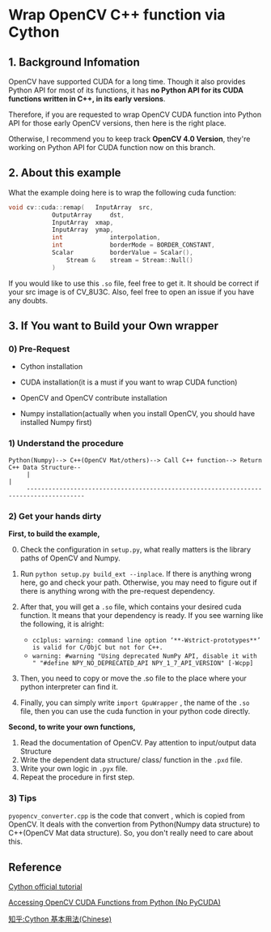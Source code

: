 # Wrap OpenCV C++ function via Cython

## 1. Background Infomation

OpenCV have supported CUDA for a long time. Though it also provides Python API for most of its functions, it has **no Python API for its CUDA functions written in C++, in its early versions**.

Therefore, if you are requested to wrap OpenCV CUDA function into Python API for those early OpenCV versions, then here is the right place. 

Otherwise, I recommend you to keep track **OpenCV 4.0 Version**, they're working on Python API for CUDA function now on this branch.


## 2. About this example

What the example doing here is to wrap the following cuda function:

```cpp
void cv::cuda::remap(	InputArray 	src,
			OutputArray 	dst,
			InputArray 	xmap,
			InputArray 	ymap,
			int 	        interpolation,
			int 	        borderMode = BORDER_CONSTANT,
			Scalar 	        borderValue = Scalar(),
		        Stream & 	stream = Stream::Null() 
			)	
```

If you would like to use this ```.so``` file, feel free to get it. It should be correct if your src image is of CV_8U3C. Also, feel free to open an issue if you have any doubts.


## 3. If You want to Build your Own wrapper

### 0) Pre-Request

- Cython installation
- CUDA installation(it is a must if you want to wrap CUDA function)

- OpenCV and OpenCV contribute installation
- Numpy installation(actually when you install OpenCV, you should have installed Numpy first)

### 1) Understand the procedure

```
Python(Numpy)--> C++(OpenCV Mat/others)--> Call C++ function--> Return C++ Data Structure--
     |                                                                                    | 
     --------------------------------------------------------------------------------------
```

### 2) Get your hands dirty

**First, to build the example,**

0. Check the configuration in ```setup.py```,  what really matters is the library paths of OpenCV and Numpy.

1. Run ```python setup.py build_ext --inplace```. If there is anything wrong here, go and check your path. Otherwise, you may need to figure out if there is anything wrong with the pre-request dependency.

2. After that, you will get a  ```.so``` file, which contains your desired cuda function. It means that your dependency is ready. If you see warning like the following, it is alright:
   - ```cc1plus: warning: command line option ‘**-Wstrict-prototypes**’ is valid for C/ObjC but not for C++.```
   - ```warning: #warning "Using deprecated NumPy API, disable it with " "#define NPY_NO_DEPRECATED_API NPY_1_7_API_VERSION" [-Wcpp]```
3. Then, you need to copy or move the .so file to the place where your python interpreter can find it.
4. Finally, you can simply write ```import GpuWrapper``` , the name of the ```.so``` file, then you can use the cuda function in your python code directly. 

**Second, to write your own functions,**

1. Read the documentation of OpenCV. Pay attention to input/output data Structure
2. Write the dependent data structure/ class/ function in the ```.pxd``` file.
3. Write your own logic in ```.pyx``` file.
4. Repeat the procedure in first step.

### 3) Tips

```pyopencv_converter.cpp``` is the code that convert , which is copied from OpenCV. It deals with the convertion from Python(Numpy data structure) to C++(OpenCV Mat data structure). So, you don't really need to care about this.


## Reference

[Cython official tutorial](https://cython.readthedocs.io/en/latest/src/tutorial/cython_tutorial.html)

[Accessing OpenCV CUDA Functions from Python (No PyCUDA)](https://stackoverflow.com/questions/42125084/accessing-opencv-cuda-functions-from-python-no-pycuda)

[知乎:Cython 基本用法(Chinese)](https://zhuanlan.zhihu.com/p/24311879)
